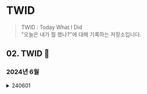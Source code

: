 # TWID
> TWID : Today What I Did  
> "오늘은 내가 뭘 했나?"에 대해 기록하는 저장소입니다.

## 02. TWID 🐢
### 2024년 6월

<details>
<summary>240601</summary>
1. TWID(Today I Did) repository 생성<br>
2. 인스타그램 게시물 업로드
</details>
